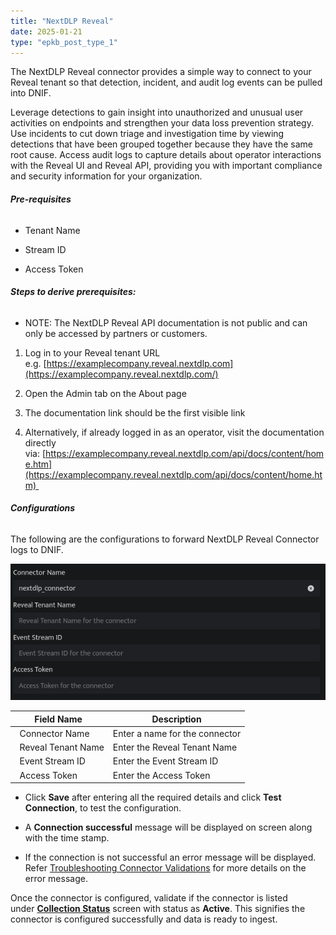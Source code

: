 ```yaml
---
title: "NextDLP Reveal"
date: 2025-01-21
type: "epkb_post_type_1"
---
```


The NextDLP Reveal connector provides a simple way to connect to your Reveal tenant so that detection, incident, and audit log events can be pulled into DNIF.

Leverage detections to gain insight into unauthorized and unusual user activities on endpoints and strengthen your data loss prevention strategy. Use incidents to cut down triage and investigation time by viewing detections that have been grouped together because they have the same root cause. Access audit logs to capture details about operator interactions with the Reveal UI and Reveal API, providing you with important compliance and security information for your organization.

###### **Pre-requisites**

- Tenant Name

- Stream ID

- Access Token

###### **Steps to derive prerequisites:**

- NOTE: The NextDLP Reveal API documentation is not public and can only be accessed by partners or customers.

1. Log in to your Reveal tenant URL e.g. [https://examplecompany.reveal.nextdlp.com](https://examplecompany.reveal.nextdlp.com/)

3. Open the Admin tab on the About page

5. The documentation link should be the first visible link

7. Alternatively, if already logged in as an operator, visit the documentation directly via: [https://examplecompany.reveal.nextdlp.com/api/docs/content/home.htm](https://examplecompany.reveal.nextdlp.com/api/docs/content/home.htm) 

###### **Configurations**

The following are the configurations to forward NextDLP Reveal Connector logs to DNIF.‌

![image 1-1](./NextDLP-img/NextDLP-1.webp)

| **Field Name**  | **Description** |
| --- | --- |
|   Connector Name | Enter a name for the connector |
|   Reveal Tenant Name | Enter the Reveal Tenant Name |
|   Event Stream ID | Enter the Event Stream ID |
|   Access Token | Enter the Access Token |

- Click **Save** after entering all the required details and click **Test Connection**, to test the configuration.

- A **Connection successful** message will be displayed on screen along with the time stamp.

- If the connection is not successful an error message will be displayed. Refer [Troubleshooting Connector Validations](https://dnif.it/kb/troubleshooting-and-debugging/troubleshooting-connector-validations/) for more details on the error message.

Once the connector is configured, validate if the connector is listed under **[Collection Status](https://dnif.it/kb/operations/collection-status/)** screen with status as **Active**. This signifies the connector is configured successfully and data is ready to ingest.
